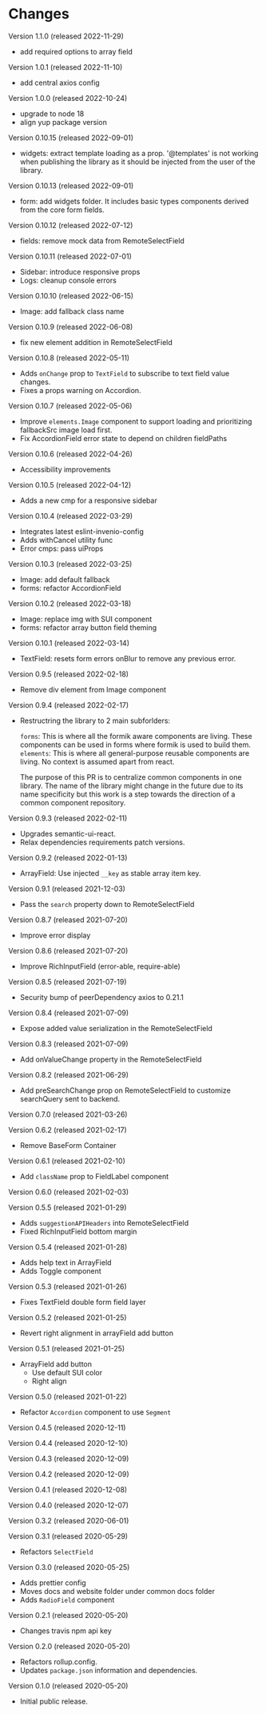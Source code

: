# Changes

Version 1.1.0 (released 2022-11-29)

- add required options to array field

Version 1.0.1 (released 2022-11-10)

- add central axios config

Version 1.0.0 (released 2022-10-24)

- upgrade to node 18
- align yup package version

Version 0.10.15 (released 2022-09-01)

- widgets: extract template loading as a prop. '@templates' is not working when
  publishing the library as it should be injected from the user of the library.

Version 0.10.13 (released 2022-09-01)

- form: add widgets folder. It includes basic types components derived from the core
  form fields.

Version 0.10.12 (released 2022-07-12)

- fields: remove mock data from RemoteSelectField

Version 0.10.11 (released 2022-07-01)

- Sidebar: introduce responsive props
- Logs: cleanup console errors

Version 0.10.10 (released 2022-06-15)

- Image: add fallback class name

Version 0.10.9 (released 2022-06-08)

- fix new element addition in RemoteSelectField

Version 0.10.8 (released 2022-05-11)

- Adds `onChange` prop to `TextField` to subscribe to text field value changes.
- Fixes a props warning on Accordion.

Version 0.10.7 (released 2022-05-06)

- Improve `elements.Image` component to support loading and prioritizing fallbackSrc
  image load first.
- Fix AccordionField error state to depend on children fieldPaths

Version 0.10.6 (released 2022-04-26)

- Accessibility improvements

Version 0.10.5 (released 2022-04-12)

- Adds a new cmp for a responsive sidebar

Version 0.10.4 (released 2022-03-29)

- Integrates latest eslint-invenio-config
- Adds withCancel utility func
- Error cmps: pass uiProps

Version 0.10.3 (released 2022-03-25)

- Image: add default fallback
- forms: refactor AccordionField

Version 0.10.2 (released 2022-03-18)

- Image: replace img with SUI component
- forms: refactor array button field theming

Version 0.10.1 (released 2022-03-14)

- TextField: resets form errors onBlur to remove any previous error.

Version 0.9.5 (released 2022-02-18)

- Remove div element from Image component

Version 0.9.4 (released 2022-02-17)

- Restructring the library to 2 main subforlders:

  `forms`: This is where all the formik aware components are living. These components can be used in forms where formik is used to build them.
  `elements`: This is where all general-purpose reusable components are living. No context is assumed apart from react.

  The purpose of this PR is to centralize common components in one library. The name of the library might change in the future due to its name specificity but this work is a step towards the direction of a common component repository.

Version 0.9.3 (released 2022-02-11)

- Upgrades semantic-ui-react.
- Relax dependencies requirements patch versions.

Version 0.9.2 (released 2022-01-13)

- ArrayField: Use injected `__key` as stable array item key.

Version 0.9.1 (released 2021-12-03)

- Pass the `search` property down to RemoteSelectField

Version 0.8.7 (released 2021-07-20)

- Improve error display

Version 0.8.6 (released 2021-07-20)

- Improve RichInputField (error-able, require-able)

Version 0.8.5 (released 2021-07-19)

- Security bump of peerDependency axios to 0.21.1

Version 0.8.4 (released 2021-07-09)

- Expose added value serialization in the RemoteSelectField

Version 0.8.3 (released 2021-07-09)

- Add onValueChange property in the RemoteSelectField

Version 0.8.2 (released 2021-06-29)

- Add preSearchChange prop on RemoteSelectField to
  customize searchQuery sent to backend.

Version 0.7.0 (released 2021-03-26)

Version 0.6.2 (released 2021-02-17)

- Remove BaseForm Container

Version 0.6.1 (released 2021-02-10)

- Add `className` prop to FieldLabel component

Version 0.6.0 (released 2021-02-03)

Version 0.5.5 (released 2021-01-29)

- Adds `suggestionAPIHeaders` into RemoteSelectField
- Fixed RichInputField bottom margin

Version 0.5.4 (released 2021-01-28)

- Adds help text in ArrayField
- Adds Toggle component

Version 0.5.3 (released 2021-01-26)

- Fixes TextField double form field layer

Version 0.5.2 (released 2021-01-25)

- Revert right alignment in arrayField add button

Version 0.5.1 (released 2021-01-25)

- ArrayField add button
  - Use default SUI color
  - Right align

Version 0.5.0 (released 2021-01-22)

- Refactor `Accordion` component to use `Segment`

Version 0.4.5 (released 2020-12-11)

Version 0.4.4 (released 2020-12-10)

Version 0.4.3 (released 2020-12-09)

Version 0.4.2 (released 2020-12-09)

Version 0.4.1 (released 2020-12-08)

Version 0.4.0 (released 2020-12-07)

Version 0.3.2 (released 2020-06-01)

Version 0.3.1 (released 2020-05-29)

- Refactors `SelectField`

Version 0.3.0 (released 2020-05-25)

- Adds prettier config
- Moves docs and website folder under common docs folder
- Adds `RadioField` component

Version 0.2.1 (released 2020-05-20)

- Changes travis npm api key

Version 0.2.0 (released 2020-05-20)

- Refactors rollup.config.
- Updates `package.json` information and dependencies.

Version 0.1.0 (released 2020-05-20)

- Initial public release.

